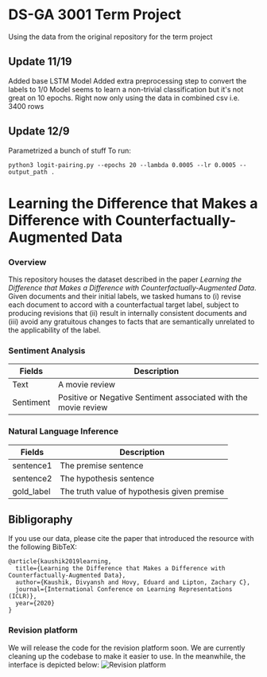 # DS-GA 3001 Term Project
Using the data from the original repository for the term project

## Update 11/19
Added base LSTM Model
Added extra preprocessing step to convert the labels to 1/0
Model seems to learn a non-trivial classification but it's not great on 10 epochs. Right now only using the data in combined csv i.e. 3400 rows 

## Update 12/9
Parametrized a bunch of stuff
To run:
```
python3 logit-pairing.py --epochs 20 --lambda 0.0005 --lr 0.0005 --output_path .
```

# Learning the Difference that Makes a Difference with Counterfactually-Augmented Data

### Overview
This repository houses the dataset described in the paper *Learning the Difference that Makes a Difference with Counterfactually-Augmented Data*. Given documents and their initial labels, we tasked humans to (i) revise each document to accord with a counterfactual target label, subject to producing revisions that (ii) result in internally consistent documents and (iii) avoid any gratuitous changes to facts that are semantically unrelated to the applicability of the label.

### Sentiment Analysis

Fields        | Description
------------- | -------------
Text          | A movie review
Sentiment     | Positive or Negative Sentiment associated with the movie review

### Natural Language Inference

Fields        | Description
------------- | -------------
sentence1     | The premise sentence
sentence2     | The hypothesis sentence
gold_label    | The truth value of hypothesis given premise

## Bibligoraphy

If you use our data, please cite the paper that introduced the resource with the following BibTeX:

```
@article{kaushik2019learning,
  title={Learning the Difference that Makes a Difference with Counterfactually-Augmented Data},
  author={Kaushik, Divyansh and Hovy, Eduard and Lipton, Zachary C},
  journal={International Conference on Learning Representations (ICLR)},
  year={2020}
}
```

### Revision platform

We will release the code for the revision platform soon. We are currently cleaning up the codebase to make it easier to use. In the meanwhile, the interface is depicted below:
![Revision platform](https://github.com/dkaushik96/counterfactually-augmented-data/blob/master/platform_screenshot.png)
